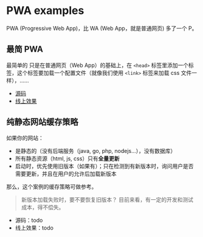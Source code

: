 # PWA examples
PWA (Progressive Web App)，比 WA (Web App，就是普通网页) 多了一个 P。

## 最简 PWA
最简单的  只是在普通网页（Web App）的基础上，在 `<head>` 标签里添加一个标签，这个标签要加载一个配置文件（就像我们使用 `<link>` 标签来加载 css 文件一样），……
+ [源码](../PWA/simple)
+ [线上效果]()

## 纯静态网站缓存策略
如果你的网站：
+ 是静态的（没有后端服务（java, go, php, nodejs...），没有数据库）
+ 所有静态资源（html, js, css）只有**全量更新**
+ 启动时，优先使用旧版本（如果有）；只在检测到有新版本时，询问用户是否需要更新，并且在用户的允许后加载新版本

那么，这个案例的缓存策略可做参考。

> 新版本加载失败时，要不要恢复旧版本？
> 目前来看，有一定的开发和测试成本，得不偿失。

+ 源码：todo
+ 线上效果：todo
